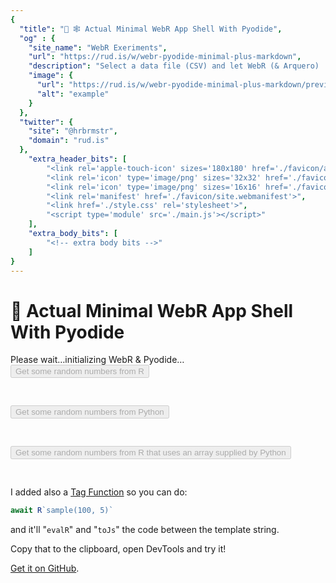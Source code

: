 ```yaml
---
{
  "title": "🧪 🕸️ Actual Minimal WebR App Shell With Pyodide",
  "og" : {
    "site_name": "WebR Exeriments",
    "url": "https://rud.is/w/webr-pyodide-minimal-plus-markdown",
    "description": "Select a data file (CSV) and let WebR (& Arquero) 'analyze' it for you!",
    "image": {
      "url": "https://rud.is/w/webr-pyodide-minimal-plus-markdown/preview.png",
      "alt": "example"
    }
  },
  "twitter": {
    "site": "@hrbrmstr",
    "domain": "rud.is"
  },
	"extra_header_bits": [
		"<link rel='apple-touch-icon' sizes='180x180' href='./favicon/apple-touch-icon.png'>",
		"<link rel='icon' type='image/png' sizes='32x32' href='./favicon/favicon-32x32.png'>",
		"<link rel='icon' type='image/png' sizes='16x16' href='./favicon/favicon-16x16.png'>",
		"<link rel='manifest' href='./favicon/site.webmanifest'>",
		"<link href='./style.css' rel='stylesheet'>",
		"<script type='module' src='./main.js'></script>"
	],
	"extra_body_bits": [
		"<!-- extra body bits -->"
	]
}
---
```

# 🧪 Actual Minimal WebR App Shell With Pyodide</h1>

<div class="widget" id="status-message">Please wait…initializing WebR & Pyodide…</div>

<div>
<button id="r-button" disabled>Get some random numbers from R</button>
<pre class="text-output" id="r-output">&nbsp;</pre>
</div>

<div>
<button id="py-button" disabled>Get some random numbers from Python</button>
<pre class="text-output" id="py-output">&nbsp;</pre>
</div>

<div>
<button id="rpy-button" disabled>Get some random numbers from R that uses an array supplied by Python</button>
<pre class="text-output" id="rpy-output">&nbsp;</pre>
</div>

I added also a <a href="https://developer.mozilla.org/en-US/docs/Web/JavaScript/Reference/Template_literals#tagged_templates">Tag Function</a> so you can do:

```js
await R`sample(100, 5)`
``` 

<p>and it'll "<code>evalR</code>" and "<code>toJs</code>" the code between the template string.</p>

<p>Copy that to the clipboard, open DevTools and try it!</p>

<p><a href="https://github.com/hrbrmstr/webr-pyodide-minimal-plus-markdown">Get it on GitHub</a>.</p>
